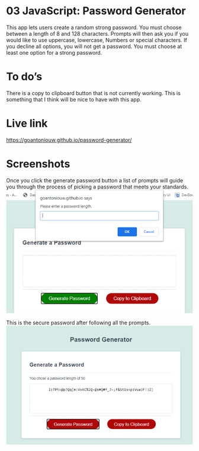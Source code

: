 # 03 JavaScript: Password Generator

This app lets users create a random strong password. You must choose between a length of 8 and 128 characters. Prompts will then ask you if you would like to use uppercase, lowercase,
Numbers or special characters. If you decline all options, you will not get a password. You must choose at least one option for a strong password.

# To do’s
There is a copy to clipboard button that is not currently working. This is something that I think will be nice to have with this app.

# Live link
https://goantoniouw.github.io/password-generator/

# Screenshots
Once you click the generate password button a list of prompts will guide you through the process of picking a password that meets your standards. 
![Screenshot of the password generator prompt](images/prompt.png)

This is the secure password after following all the prompts.  
![Screenshot of the password generator](images/screenshot1.png)


